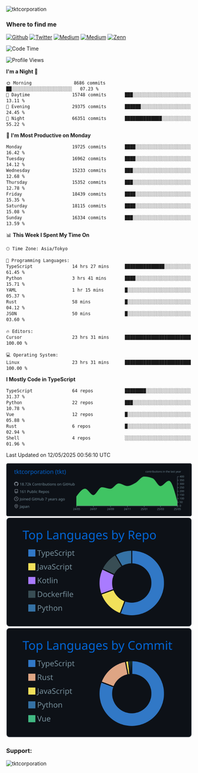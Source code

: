 <p align="left"> <img src="https://komarev.com/ghpvc/?username=tktcorporation&label=Profile%20views&color=0e75b6&style=flat" alt="tktcorporation" /> </p>

<h3>Where to find me</h3>
<p>
<a href="https://github.com/tktcorporation" target="_blank"><img alt="Github" src="https://img.shields.io/badge/GitHub-%2312100E.svg?&style=for-the-badge&logo=Github&logoColor=white" /></a>
<a href="https://twitter.com/tktcorporation" target="_blank"><img alt="Twitter" src="https://img.shields.io/badge/twitter-%231DA1F2.svg?&style=for-the-badge&logo=twitter&logoColor=white" /></a>
<a href="https://www.linkedin.com/in/tktcorporation" target="_blank"><img alt="Medium" src="https://img.shields.io/badge/linkdin-0a66c2.svg?&style=for-the-badge&logo=linkedin&logoColor=white" /></a>
<a href="https://qiita.com/tktcorporation" target="_blank"><img alt="Medium" src="https://img.shields.io/badge/qiita-55C500.svg?&style=for-the-badge&logo=qiita&logoColor=white" /></a>
<a href="https://zenn.dev/tktcorporation" target="_blank"><img alt="Zenn" src="https://img.shields.io/badge/Zenn-3EA8FF.svg?&style=for-the-badge&logo=Zenn&logoColor=white" /></a>
</p>
  
<!--START_SECTION:waka-->
![Code Time](http://img.shields.io/badge/Code%20Time-2%2C365%20hrs%2057%20mins-blue)

![Profile Views](http://img.shields.io/badge/Profile%20Views-0-blue)

**I'm a Night 🦉** 

```text
🌞 Morning                8686 commits        ██░░░░░░░░░░░░░░░░░░░░░░░   07.23 % 
🌆 Daytime                15748 commits       ███░░░░░░░░░░░░░░░░░░░░░░   13.11 % 
🌃 Evening                29375 commits       ██████░░░░░░░░░░░░░░░░░░░   24.45 % 
🌙 Night                  66351 commits       ██████████████░░░░░░░░░░░   55.22 % 
```
📅 **I'm Most Productive on Monday** 

```text
Monday                   19725 commits       ████░░░░░░░░░░░░░░░░░░░░░   16.42 % 
Tuesday                  16962 commits       ████░░░░░░░░░░░░░░░░░░░░░   14.12 % 
Wednesday                15233 commits       ███░░░░░░░░░░░░░░░░░░░░░░   12.68 % 
Thursday                 15352 commits       ███░░░░░░░░░░░░░░░░░░░░░░   12.78 % 
Friday                   18439 commits       ████░░░░░░░░░░░░░░░░░░░░░   15.35 % 
Saturday                 18115 commits       ████░░░░░░░░░░░░░░░░░░░░░   15.08 % 
Sunday                   16334 commits       ███░░░░░░░░░░░░░░░░░░░░░░   13.59 % 
```


📊 **This Week I Spent My Time On** 

```text
🕑︎ Time Zone: Asia/Tokyo

💬 Programming Languages: 
TypeScript               14 hrs 27 mins      ███████████████░░░░░░░░░░   61.45 % 
Python                   3 hrs 41 mins       ████░░░░░░░░░░░░░░░░░░░░░   15.71 % 
YAML                     1 hr 15 mins        █░░░░░░░░░░░░░░░░░░░░░░░░   05.37 % 
Rust                     58 mins             █░░░░░░░░░░░░░░░░░░░░░░░░   04.12 % 
JSON                     50 mins             █░░░░░░░░░░░░░░░░░░░░░░░░   03.60 % 

🔥 Editors: 
Cursor                   23 hrs 31 mins      █████████████████████████   100.00 % 

💻 Operating System: 
Linux                    23 hrs 31 mins      █████████████████████████   100.00 % 
```

**I Mostly Code in TypeScript** 

```text
TypeScript               64 repos            ████████░░░░░░░░░░░░░░░░░   31.37 % 
Python                   22 repos            ███░░░░░░░░░░░░░░░░░░░░░░   10.78 % 
Vue                      12 repos            █░░░░░░░░░░░░░░░░░░░░░░░░   05.88 % 
Rust                     6 repos             █░░░░░░░░░░░░░░░░░░░░░░░░   02.94 % 
Shell                    4 repos             ░░░░░░░░░░░░░░░░░░░░░░░░░   01.96 % 
```




 Last Updated on 12/05/2025 00:56:10 UTC
<!--END_SECTION:waka-->

[![](https://raw.githubusercontent.com/tktcorporation/tktcorporation/master/profile-summary-card-output/github_dark/0-profile-details.svg)](https://github.com/vn7n24fzkq/github-profile-summary-cards)
[![](https://raw.githubusercontent.com/tktcorporation/tktcorporation/master/profile-summary-card-output/github_dark/1-repos-per-language.svg)](https://github.com/vn7n24fzkq/github-profile-summary-cards) [![](https://raw.githubusercontent.com/tktcorporation/tktcorporation/master/profile-summary-card-output/github_dark/2-most-commit-language.svg)](https://github.com/vn7n24fzkq/github-profile-summary-cards)

<h3 align="left">Support:</h3>
<p><a href="https://www.buymeacoffee.com/tktcorporation"> <img align="left" src="https://cdn.buymeacoffee.com/buttons/v2/default-yellow.png" height="50" width="210" alt="tktcorporation" /></a></p><br><br>
